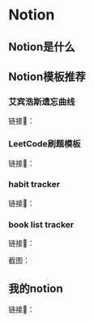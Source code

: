 # Notion

## Notion是什么

## Notion模板推荐

### 艾宾浩斯遗忘曲线
链接🔗：

### LeetCode刷题模板
链接🔗：

### habit tracker
链接🔗：

### book list tracker
链接🔗：

截图：

## 我的notion

链接🔗：